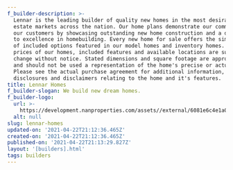 ```yaml
---
f_builder-description: >-
  Lennar is the leading builder of quality new homes in the most desirable real
  estate markets across the nation. Our home plans demonstrate our commitment to
  our customers by showcasing outstanding new home construction and a dedication
  to excellence in homebuilding. Every new home for sale offers the simplicity
  of included options featured in our model homes and inventory homes. The
  prices of our homes, included features and available locations are subject to
  change without notice. Stated dimensions and square footage are approximate
  and should not be used a representation of the home's precise or actual size.
  Please see the actual purchase agreement for additional information,
  disclosures and disclaimers relating to the home and it's features.
title: Lennar Homes
f_builder-slogan: We build new dream homes.
f_builder-logo:
  url: >-
    https://development.nanproperties.com/assets//external/6081e6c4e1a0e08577d3085b_6077bf4035f7f1b27e9f5eb6_6034712b046b64975fa00-1d3d-49dd-a536-20d85d1d8036.png
  alt: null
slug: lennar-homes
updated-on: '2021-04-22T21:12:36.465Z'
created-on: '2021-04-22T21:12:36.465Z'
published-on: '2021-04-22T21:13:29.827Z'
layout: '[builders].html'
tags: builders
---
```




